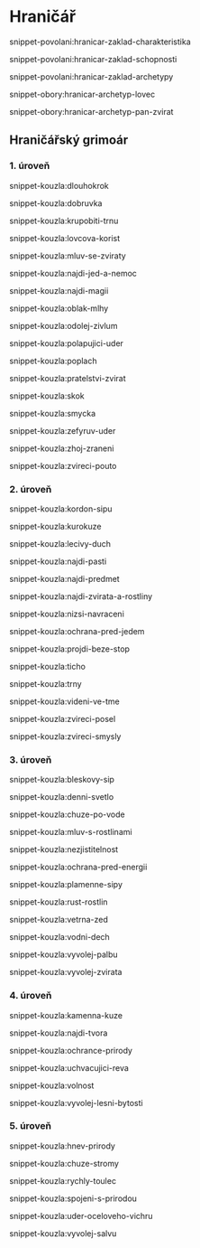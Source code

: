 # Hraničář


snippet-povolani:hranicar-zaklad-charakteristika


snippet-povolani:hranicar-zaklad-schopnosti


snippet-povolani:hranicar-zaklad-archetypy




snippet-obory:hranicar-archetyp-lovec


snippet-obory:hranicar-archetyp-pan-zvirat


## Hraničářský grimoár

### 1. úroveň

snippet-kouzla:dlouhokrok

snippet-kouzla:dobruvka

snippet-kouzla:krupobiti-trnu

snippet-kouzla:lovcova-korist

snippet-kouzla:mluv-se-zviraty

snippet-kouzla:najdi-jed-a-nemoc

snippet-kouzla:najdi-magii

snippet-kouzla:oblak-mlhy

snippet-kouzla:odolej-zivlum

snippet-kouzla:polapujici-uder

snippet-kouzla:poplach

snippet-kouzla:pratelstvi-zvirat

snippet-kouzla:skok

snippet-kouzla:smycka

snippet-kouzla:zefyruv-uder

snippet-kouzla:zhoj-zraneni

snippet-kouzla:zvireci-pouto

### 2. úroveň

snippet-kouzla:kordon-sipu

snippet-kouzla:kurokuze

snippet-kouzla:lecivy-duch

snippet-kouzla:najdi-pasti

snippet-kouzla:najdi-predmet

snippet-kouzla:najdi-zvirata-a-rostliny

snippet-kouzla:nizsi-navraceni

snippet-kouzla:ochrana-pred-jedem

snippet-kouzla:projdi-beze-stop

snippet-kouzla:ticho

snippet-kouzla:trny

snippet-kouzla:videni-ve-tme

snippet-kouzla:zvireci-posel

snippet-kouzla:zvireci-smysly

### 3. úroveň

snippet-kouzla:bleskovy-sip

snippet-kouzla:denni-svetlo

snippet-kouzla:chuze-po-vode

snippet-kouzla:mluv-s-rostlinami

snippet-kouzla:nezjistitelnost

snippet-kouzla:ochrana-pred-energii

snippet-kouzla:plamenne-sipy

snippet-kouzla:rust-rostlin

snippet-kouzla:vetrna-zed

snippet-kouzla:vodni-dech

snippet-kouzla:vyvolej-palbu

snippet-kouzla:vyvolej-zvirata

### 4. úroveň

snippet-kouzla:kamenna-kuze

snippet-kouzla:najdi-tvora

snippet-kouzla:ochrance-prirody

snippet-kouzla:uchvacujici-reva

snippet-kouzla:volnost

snippet-kouzla:vyvolej-lesni-bytosti

### 5. úroveň

snippet-kouzla:hnev-prirody

snippet-kouzla:chuze-stromy

snippet-kouzla:rychly-toulec

snippet-kouzla:spojeni-s-prirodou

snippet-kouzla:uder-oceloveho-vichru

snippet-kouzla:vyvolej-salvu
<!--stackedit_data:
eyJoaXN0b3J5IjpbLTEyOTg2NTAwMDAsMTAyMzA5NjIyNiwxNj
EyOTg0Mjc4LDczMDk5ODExNl19
-->